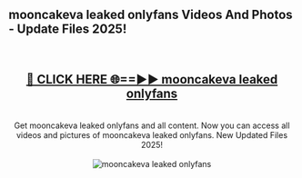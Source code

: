 <h2>mooncakeva leaked onlyfans Videos And Photos - Update Files 2025!</h2>
<br>
<div align="center">
<h2><a href="https://linkcuts.com/hfmhzwbr" rel="nofollow">🔴 CLICK HERE 🌐==►► mooncakeva leaked onlyfans</a></h2>
<br>
Get mooncakeva leaked onlyfans and all content. Now you can access all videos and pictures of mooncakeva leaked onlyfans. New Updated Files 2025!
<br>
<br>
<a href="https://linkcuts.com/hfmhzwbr" rel="nofollow" data-target="animated-image.originalLink"><img src="https://i.ibb.co.com/WyWwxjT/player-gif2.gif" alt="mooncakeva leaked onlyfans" style="max-width: 100%; display: inline-block;" data-target="animated-image.originalImage"></a>
</div>
<br>